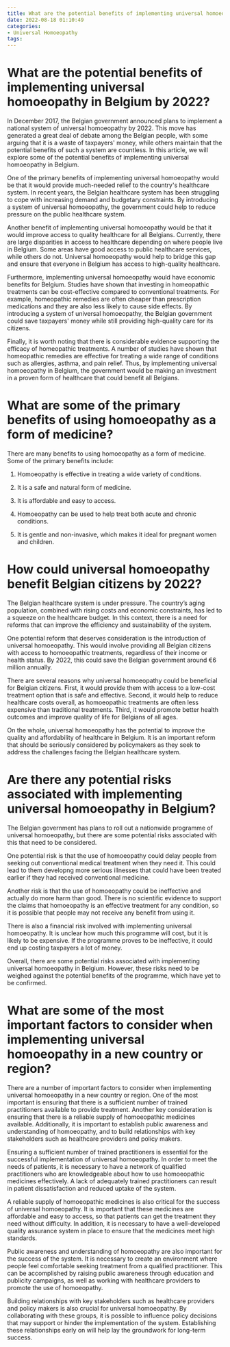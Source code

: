 ```yaml
---
title: What are the potential benefits of implementing universal homoeopathy in Belgium by 2022
date: 2022-08-18 01:10:49
categories:
- Universal Homoeopathy
tags:
---
```



#  What are the potential benefits of implementing universal homoeopathy in Belgium by 2022?



In December 2017, the Belgian government announced plans to implement a national system of universal homoeopathy by 2022. This move has generated a great deal of debate among the Belgian people, with some arguing that it is a waste of taxpayers' money, while others maintain that the potential benefits of such a system are countless. In this article, we will explore some of the potential benefits of implementing universal homoeopathy in Belgium.

One of the primary benefits of implementing universal homoeopathy would be that it would provide much-needed relief to the country's healthcare system. In recent years, the Belgian healthcare system has been struggling to cope with increasing demand and budgetary constraints. By introducing a system of universal homoeopathy, the government could help to reduce pressure on the public healthcare system.

Another benefit of implementing universal homoeopathy would be that it would improve access to quality healthcare for all Belgians. Currently, there are large disparities in access to healthcare depending on where people live in Belgium. Some areas have good access to public healthcare services, while others do not. Universal homoeopathy would help to bridge this gap and ensure that everyone in Belgium has access to high-quality healthcare.

Furthermore, implementing universal homoeopathy would have economic benefits for Belgium. Studies have shown that investing in homeopathic treatments can be cost-effective compared to conventional treatments. For example, homeopathic remedies are often cheaper than prescription medications and they are also less likely to cause side effects. By introducing a system of universal homoeopathy, the Belgian government could save taxpayers' money while still providing high-quality care for its citizens.

 Finally, it is worth noting that there is considerable evidence supporting the efficacy of homeopathic treatments. A number of studies have shown that homeopathic remedies are effective for treating a wide range of conditions such as allergies, asthma, and pain relief. Thus, by implementing universal homoeopathy in Belgium, the government would be making an investment in a proven form of healthcare that could benefit all Belgians.

#  What are some of the primary benefits of using homoeopathy as a form of medicine?

There are many benefits to using homoeopathy as a form of medicine. Some of the primary benefits include:

1. Homoeopathy is effective in treating a wide variety of conditions.

2. It is a safe and natural form of medicine.

3. It is affordable and easy to access.

4. Homoeopathy can be used to help treat both acute and chronic conditions.

5. It is gentle and non-invasive, which makes it ideal for pregnant women and children.

#  How could universal homoeopathy benefit Belgian citizens by 2022?

The Belgian healthcare system is under pressure. The country’s aging population, combined with rising costs and economic constraints, has led to a squeeze on the healthcare budget. In this context, there is a need for reforms that can improve the efficiency and sustainability of the system.

One potential reform that deserves consideration is the introduction of universal homoeopathy. This would involve providing all Belgian citizens with access to homoeopathic treatments, regardless of their income or health status. By 2022, this could save the Belgian government around €6 million annually.

There are several reasons why universal homoeopathy could be beneficial for Belgian citizens. First, it would provide them with access to a low-cost treatment option that is safe and effective. Second, it would help to reduce healthcare costs overall, as homoeopathic treatments are often less expensive than traditional treatments. Third, it would promote better health outcomes and improve quality of life for Belgians of all ages.

On the whole, universal homoeopathy has the potential to improve the quality and affordability of healthcare in Belgium. It is an important reform that should be seriously considered by policymakers as they seek to address the challenges facing the Belgian healthcare system.

#  Are there any potential risks associated with implementing universal homoeopathy in Belgium?

The Belgian government has plans to roll out a nationwide programme of universal homoeopathy, but there are some potential risks associated with this that need to be considered.

One potential risk is that the use of homoeopathy could delay people from seeking out conventional medical treatment when they need it. This could lead to them developng more serious illnesses that could have been treated earlier if they had received conventional medicine.

Another risk is that the use of homoeopathy could be ineffective and actually do more harm than good. There is no scientific evidence to support the claims that homoeopathy is an effective treatment for any condition, so it is possible that people may not receive any benefit from using it.

There is also a financial risk involved with implementing universal homoeopathy. It is unclear how much this programme will cost, but it is likely to be expensive. If the programme proves to be ineffective, it could end up costing taxpayers a lot of money.

Overall, there are some potential risks associated with implementing universal homoeopathy in Belgium. However, these risks need to be weighed against the potential benefits of the programme, which have yet to be confirmed.

#  What are some of the most important factors to consider when implementing universal homoeopathy in a new country or region?

There are a number of important factors to consider when implementing universal homoeopathy in a new country or region. One of the most important is ensuring that there is a sufficient number of trained practitioners available to provide treatment. Another key consideration is ensuring that there is a reliable supply of homoeopathic medicines available. Additionally, it is important to establish public awareness and understanding of homoeopathy, and to build relationships with key stakeholders such as healthcare providers and policy makers.

Ensuring a sufficient number of trained practitioners is essential for the successful implementation of universal homoeopathy. In order to meet the needs of patients, it is necessary to have a network of qualified practitioners who are knowledgeable about how to use homoeopathic medicines effectively. A lack of adequately trained practitioners can result in patient dissatisfaction and reduced uptake of the system.

A reliable supply of homoeopathic medicines is also critical for the success of universal homoeopathy. It is important that these medicines are affordable and easy to access, so that patients can get the treatment they need without difficulty. In addition, it is necessary to have a well-developed quality assurance system in place to ensure that the medicines meet high standards.

Public awareness and understanding of homoeopathy are also important for the success of the system. It is necessary to create an environment where people feel comfortable seeking treatment from a qualified practitioner. This can be accomplished by raising public awareness through education and publicity campaigns, as well as working with healthcare providers to promote the use of homoeopathy.

Building relationships with key stakeholders such as healthcare providers and policy makers is also crucial for universal homoeopathy. By collaborating with these groups, it is possible to influence policy decisions that may support or hinder the implementation of the system. Establishing these relationships early on will help lay the groundwork for long-term success.